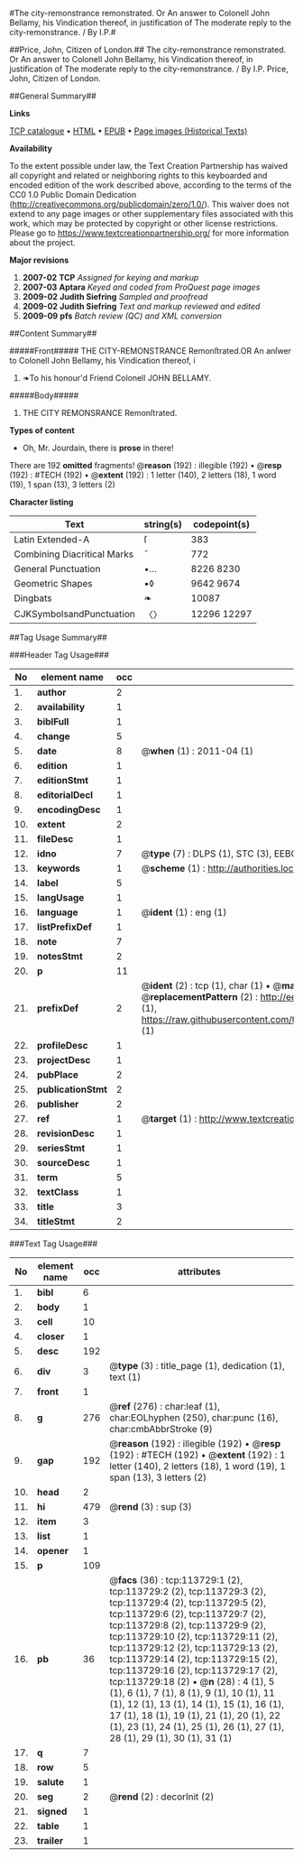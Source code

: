 #The city-remonstrance remonstrated. Or An answer to Colonell John Bellamy, his Vindication thereof, in justification of The moderate reply to the city-remonstrance. / By I.P.#

##Price, John, Citizen of London.##
The city-remonstrance remonstrated. Or An answer to Colonell John Bellamy, his Vindication thereof, in justification of The moderate reply to the city-remonstrance. / By I.P.
Price, John, Citizen of London.

##General Summary##

**Links**

[TCP catalogue](http://www.ota.ox.ac.uk/tcp/)  • 
[HTML](http://tei.it.ox.ac.uk/tcp/Texts-HTML/free/A90/A90962.html)  • 
[EPUB](http://tei.it.ox.ac.uk/tcp/Texts-EPUB/free/A90/A90962.epub) • 
[Page images (Historical Texts)](https://historicaltexts.jisc.ac.uk/eebo-99861591e)

**Availability**

To the extent possible under law, the Text Creation Partnership has waived all copyright and related or neighboring rights to this keyboarded and encoded edition of the work described above, according to the terms of the CC0 1.0 Public Domain Dedication (http://creativecommons.org/publicdomain/zero/1.0/). This waiver does not extend to any page images or other supplementary files associated with this work, which may be protected by copyright or other license restrictions. Please go to https://www.textcreationpartnership.org/ for more information about the project.

**Major revisions**

1. __2007-02__ __TCP__ *Assigned for keying and markup*
1. __2007-03__ __Aptara__ *Keyed and coded from ProQuest page images*
1. __2009-02__ __Judith Siefring__ *Sampled and proofread*
1. __2009-02__ __Judith Siefring__ *Text and markup reviewed and edited*
1. __2009-09__ __pfs__ *Batch review (QC) and XML conversion*

##Content Summary##

#####Front#####
THE
CITY-REMONSTRANCE
Remonſtrated.OR
An anſwer to Colonell John Bellamy,
his Vindication thereof, i
1. ❧To his honour'd Friend Colonell
JOHN BELLAMY.

#####Body#####

1. THE
CITY REMONSRANCE
Remonſtrated.

**Types of content**

  * Oh, Mr. Jourdain, there is **prose** in there!

There are 192 **omitted** fragments! 
 @__reason__ (192) : illegible (192)  •  @__resp__ (192) : #TECH (192)  •  @__extent__ (192) : 1 letter (140), 2 letters (18), 1 word (19), 1 span (13), 3 letters (2)

**Character listing**


|Text|string(s)|codepoint(s)|
|---|---|---|
|Latin Extended-A|ſ|383|
|Combining             Diacritical Marks|̄|772|
|General Punctuation|•…|8226 8230|
|Geometric Shapes|▪◊|9642 9674|
|Dingbats|❧|10087|
|CJKSymbolsandPunctuation|〈〉|12296 12297|

##Tag Usage Summary##

###Header Tag Usage###

|No|element name|occ|attributes|
|---|---|---|---|
|1.|__author__|2||
|2.|__availability__|1||
|3.|__biblFull__|1||
|4.|__change__|5||
|5.|__date__|8| @__when__ (1) : 2011-04 (1)|
|6.|__edition__|1||
|7.|__editionStmt__|1||
|8.|__editorialDecl__|1||
|9.|__encodingDesc__|1||
|10.|__extent__|2||
|11.|__fileDesc__|1||
|12.|__idno__|7| @__type__ (7) : DLPS (1), STC (3), EEBO-CITATION (1), PROQUEST (1), VID (1)|
|13.|__keywords__|1| @__scheme__ (1) : http://authorities.loc.gov/ (1)|
|14.|__label__|5||
|15.|__langUsage__|1||
|16.|__language__|1| @__ident__ (1) : eng (1)|
|17.|__listPrefixDef__|1||
|18.|__note__|7||
|19.|__notesStmt__|2||
|20.|__p__|11||
|21.|__prefixDef__|2| @__ident__ (2) : tcp (1), char (1)  •  @__matchPattern__ (2) : ([0-9\-]+):([0-9IVX]+) (1), (.+) (1)  •  @__replacementPattern__ (2) : http://eebo.chadwyck.com/downloadtiff?vid=$1&page=$2 (1), https://raw.githubusercontent.com/textcreationpartnership/Texts/master/tcpchars.xml#$1 (1)|
|22.|__profileDesc__|1||
|23.|__projectDesc__|1||
|24.|__pubPlace__|2||
|25.|__publicationStmt__|2||
|26.|__publisher__|2||
|27.|__ref__|1| @__target__ (1) : http://www.textcreationpartnership.org/docs/. (1)|
|28.|__revisionDesc__|1||
|29.|__seriesStmt__|1||
|30.|__sourceDesc__|1||
|31.|__term__|5||
|32.|__textClass__|1||
|33.|__title__|3||
|34.|__titleStmt__|2||


###Text Tag Usage###

|No|element name|occ|attributes|
|---|---|---|---|
|1.|__bibl__|6||
|2.|__body__|1||
|3.|__cell__|10||
|4.|__closer__|1||
|5.|__desc__|192||
|6.|__div__|3| @__type__ (3) : title_page (1), dedication (1), text (1)|
|7.|__front__|1||
|8.|__g__|276| @__ref__ (276) : char:leaf (1), char:EOLhyphen (250), char:punc (16), char:cmbAbbrStroke (9)|
|9.|__gap__|192| @__reason__ (192) : illegible (192)  •  @__resp__ (192) : #TECH (192)  •  @__extent__ (192) : 1 letter (140), 2 letters (18), 1 word (19), 1 span (13), 3 letters (2)|
|10.|__head__|2||
|11.|__hi__|479| @__rend__ (3) : sup (3)|
|12.|__item__|3||
|13.|__list__|1||
|14.|__opener__|1||
|15.|__p__|109||
|16.|__pb__|36| @__facs__ (36) : tcp:113729:1 (2), tcp:113729:2 (2), tcp:113729:3 (2), tcp:113729:4 (2), tcp:113729:5 (2), tcp:113729:6 (2), tcp:113729:7 (2), tcp:113729:8 (2), tcp:113729:9 (2), tcp:113729:10 (2), tcp:113729:11 (2), tcp:113729:12 (2), tcp:113729:13 (2), tcp:113729:14 (2), tcp:113729:15 (2), tcp:113729:16 (2), tcp:113729:17 (2), tcp:113729:18 (2)  •  @__n__ (28) : 4 (1), 5 (1), 6 (1), 7 (1), 8 (1), 9 (1), 10 (1), 11 (1), 12 (1), 13 (1), 14 (1), 15 (1), 16 (1), 17 (1), 18 (1), 19 (1), 21 (1), 20 (1), 22 (1), 23 (1), 24 (1), 25 (1), 26 (1), 27 (1), 28 (1), 29 (1), 30 (1), 31 (1)|
|17.|__q__|7||
|18.|__row__|5||
|19.|__salute__|1||
|20.|__seg__|2| @__rend__ (2) : decorInit (2)|
|21.|__signed__|1||
|22.|__table__|1||
|23.|__trailer__|1||
